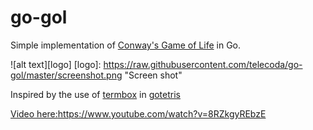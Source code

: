 # go-gol

Simple implementation of [Conway's Game of Life](https://en.wikipedia.org/wiki/Conway%27s_Game_of_Life) in Go.

![alt text][logo]
[logo]: https://raw.githubusercontent.com/telecoda/go-gol/master/screenshot.png "Screen shot"

Inspired by the use of [termbox](https://github.com/nsf/termbox-go) in [gotetris](https://github.com/jjinux/gotetris)

[Video here:](https://www.youtube.com/watch?v=8RZkgyREbzE)https://www.youtube.com/watch?v=8RZkgyREbzE